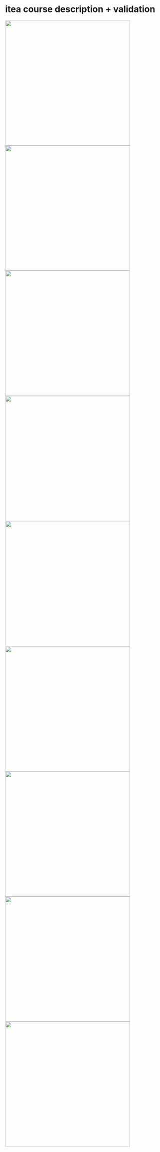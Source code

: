 # itea course description + validation



<img src = "https://user-images.githubusercontent.com/49244529/74229291-c6c31580-4cca-11ea-87a5-5f145e6ba9a3.png" width = "400"> <img src = "https://user-images.githubusercontent.com/49244529/74229297-c9256f80-4cca-11ea-9185-9d721f200019.png" width = "400">
<img src = "https://user-images.githubusercontent.com/49244529/74229300-caef3300-4cca-11ea-8844-c43671d26142.png" width = "400"> <img src = "https://user-images.githubusercontent.com/49244529/74229304-cc206000-4cca-11ea-9b52-2d2a3d4b2045.png" width = "400">
<img src = "https://user-images.githubusercontent.com/49244529/74229307-cd518d00-4cca-11ea-9ce7-d5e12f757f53.png" width = "400">  <img src = "https://user-images.githubusercontent.com/49244529/74229318-cfb3e700-4cca-11ea-8572-37a7e6733f74.png" width = "400">
 <img src = "https://user-images.githubusercontent.com/49244529/74229313-ce82ba00-4cca-11ea-84c6-8a71f7b103ef.png" width = "400">  <img src = "https://user-images.githubusercontent.com/49244529/74229322-d2164100-4cca-11ea-91ca-efced3fec827.png" width = "400"> <img src = "https://user-images.githubusercontent.com/49244529/74229326-d2aed780-4cca-11ea-80e1-eb3430a87016.png" width = "400">
